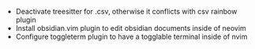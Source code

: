 - Deactivate treesitter for .csv, otherwise it conflicts with csv rainbow plugin
- Install obsidian.vim plugin to edit obsidian documents inside of neovim
- Configure toggleterm plugin to have a togglable terminal inside of nvim
